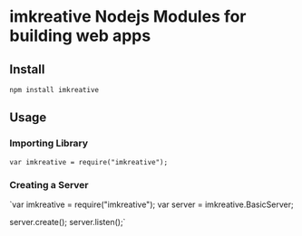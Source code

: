 # imkreative Nodejs Modules for building web apps

## Install
`npm install imkreative`

## Usage

### Importing Library
`var imkreative = require("imkreative");`

### Creating a Server
`var imkreative = require("imkreative");
var server = imkreative.BasicServer;

server.create();
server.listen();`